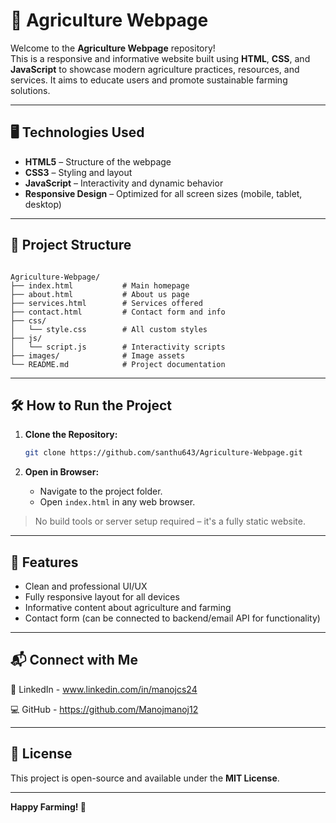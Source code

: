 # 🌾 Agriculture Webpage

Welcome to the **Agriculture Webpage** repository!  
This is a responsive and informative website built using **HTML**, **CSS**, and **JavaScript** to showcase modern agriculture practices, resources, and services. It aims to educate users and promote sustainable farming solutions.

---

## 🖥️ Technologies Used

- **HTML5** – Structure of the webpage  
- **CSS3** – Styling and layout  
- **JavaScript** – Interactivity and dynamic behavior  
- **Responsive Design** – Optimized for all screen sizes (mobile, tablet, desktop)

---

## 📂 Project Structure

```

Agriculture-Webpage/
├── index.html           # Main homepage
├── about.html           # About us page
├── services.html        # Services offered
├── contact.html         # Contact form and info
├── css/
│   └── style.css        # All custom styles
├── js/
│   └── script.js        # Interactivity scripts
├── images/              # Image assets
└── README.md            # Project documentation

````

---

## 🛠️ How to Run the Project

1. **Clone the Repository:**
   ```bash
   git clone https://github.com/santhu643/Agriculture-Webpage.git
   ```

2. **Open in Browser:**

   * Navigate to the project folder.
   * Open `index.html` in any web browser.

> No build tools or server setup required – it's a fully static website.

---

## 🎯 Features

* Clean and professional UI/UX
* Fully responsive layout for all devices
* Informative content about agriculture and farming
* Contact form (can be connected to backend/email API for functionality)

---

## 📬 Connect with Me
🔗 LinkedIn - www.linkedin.com/in/manojcs24

💻 GitHub - https://github.com/Manojmanoj12

---

## 📄 License

This project is open-source and available under the **MIT License**.

---

**Happy Farming! 🌱**
